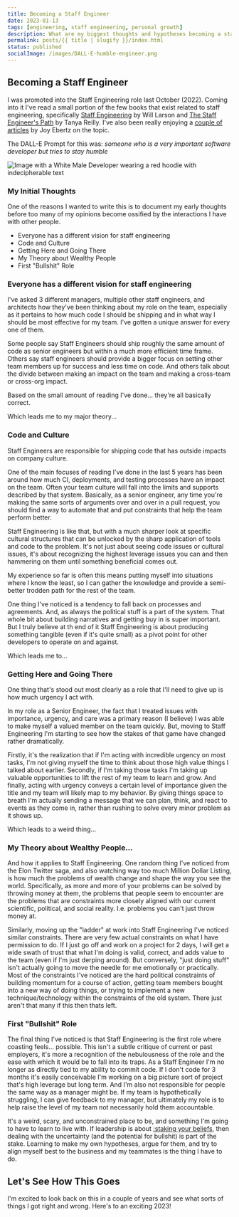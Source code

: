 ```yaml
---
title: Becoming a Staff Engineer
date: 2023-01-13
tags: [engineering, staff engineering, personal growth]
description: What are my biggest thoughts and hypotheses becoming a staff engineer
permalink: posts/{{ title | slugify }}/index.html
status: published
socialImage: /images/DALL·E-humble-engineer.png
---
```


## Becoming a Staff Engineer

I was promoted into the Staff Engineering role last October (2022). Coming into it I've read a small portion of the few books that exist related to staff engineering, specifically
[Staff Engineering](https://staffeng.com/book) by Will Larson and [The Staff Engineer's Path](https://www.oreilly.com/library/view/the-staff-engineers/9781098118723/) by Tanya Reilly. I've also been really enjoying a [couple of articles](https://jkebertz.medium.com/why-its-so-hard-to-become-a-staff-engineer-c4b94864a373) by Joy Ebertz on the topic.

The DALL-E Prompt for this was:
_someone who is a very important software developer but tries to stay humble_

![Image with a White Male Developer wearing a red hoodie with indecipherable text](/images/DALL·E-humble-engineer.png)

### My Initial Thoughts

One of the reasons I wanted to write this is to document my early thoughts before too many of my opinions become ossified by the interactions I have with other people.

- Everyone has a different vision for staff engineering
- Code and Culture
- Getting Here and Going There
- My Theory about Wealthy People
- First "Bullshit" Role

### Everyone has a different vision for staff engineering

I've asked 3 different managers, multiple other staff engineers, and architects how they've been thinking about my role on the team, especially as it pertains to how much code I should be shipping and in what way I should be most effective for my team. I've gotten a unique answer for every one of them.

Some people say Staff Engineers should ship roughly the same amount of code as senior engineers but within a much more efficient time frame. Others say staff engineers should provide a bigger focus on setting other team members up for success and less time on code. And others talk about the divide between making an impact on the team and making a cross-team or cross-org impact.

Based on the small amount of reading I've done... they're all basically correct.

Which leads me to my major theory...

### Code and Culture

Staff Engineers are responsible for shipping code that has outside impacts on company culture.

One of the main focuses of reading I've done in the last 5 years has been around how much CI, deployments, and testing processes have an impact on the team. Often your team culture will fall into the limits and supports described by that system. Basically, as a senior engineer, any time you're making the same sorts of arguments over and over in a pull request, you should find a way to automate that and put constraints that help the team perform better.

Staff Engineering is like that, but with a much sharper look at specific cultural structures that can be unlocked by the sharp application of tools and code to the problem. It's not just about seeing code issues or cultural issues, it's about recognizing the highest leverage issues you can and then hammering on them until something beneficial comes out.

My experience so far is often this means putting myself into situations where I know the least, so I can gather the knowledge and provide a semi-better trodden path for the rest of the team.

One thing I've noticed is a tendency to fall back on processes and agreements. And, as always the political stuff is a part of the system. That whole bit about building narratives and getting buy in is super important. But I truly believe at th end of it Staff Engineering is about producing something tangible (even if it's quite small) as a pivot point for other developers to operate on and against.

Which leads me to...

### Getting Here and Going There

One thing that's stood out most clearly as a role that I'll need to give up is how much urgency I act with.

In my role as a Senior Engineer, the fact that I treated issues with importance, urgency, and care was a primary reason (I believe) I was able to make myself a valued member on the team quickly. But, moving to Staff Engineering I'm starting to see how the stakes of that game have changed rather dramatically.

Firstly, it's the realization that if I'm acting with incredible urgency on most tasks, I'm not giving myself the time to think about those high value things I talked about earlier. Secondly, if I'm taking those tasks I'm taking up valuable opportunities to lift the rest of my team to learn and grow. And finally, acting with urgency conveys a certain level of importance given the title and my team will likely map to my behavior. By giving things space to breath I'm actually sending a message that we can plan, think, and react to events as they come in, rather than rushing to solve every minor problem as it shows up.

Which leads to a weird thing...

### My Theory about Wealthy People...

And how it applies to Staff Engineering. One random thing I've noticed from the Elon Twitter saga, and also watching way too much Million Dollar Listing, is how much the problems of wealth change and shape the way you see the world. Specifically, as more and more of your problems can be solved by throwing money at them, the problems that people seem to encounter are the problems that are constraints more closely aligned with our current scientific, political, and social reality. I.e. problems you can't just throw money at.

Similarly, moving up the "ladder" at work into Staff Engineering I've noticed similar constraints. There are very few actual constraints on what I have permission to do. If I just go off and work on a project for 2 days, I will get a wide swath of trust that what I'm doing is valid, correct, and adds value to the team (even if I'm just derping around). But conversely, "just doing stuff" isn't actually going to move the needle for me emotionally or practically. Most of the constraints I've noticed are the hard political constraints of building momentum for a course of action, getting team members bought into a new way of doing things, or trying to implement a new technique/technology within the constraints of the old system. There just aren't that many if this then thats left.

### First "Bullshit" Role

The final thing I've noticed is that Staff Engineering is the first role where coasting feels... possible. This isn't a subtle critique of current or past employers, it's more a recognition of the nebulousness of the role and the ease with which it would be to fall into its traps. As a Staff Engineer I'm no longer as directly tied to my ability to commit code. If I don't code for 3 months it's easily conceivable I'm working on a big picture sort of project that's high leverage but long term. And I'm also not responsible for people the same way as a manager might be. If my team is hypothetically struggling, I can give feedback to my manager, but ultimately my role is to help raise the level of my team not necessarily hold them accountable.

It's a weird, scary, and unconstrained place to be, and something I'm going to have to learn to live with. If leadership is about [:staking your beliefs](https://www.urback.net/posts/my-most-toxic-leadership-beliefs/#YourStatusisYourStake), then dealing with the uncertainty (and the potential for bullshit) is part of the stake. Learning to make my own hypotheses, argue for them, and try to align myself best to the business and my teammates is the thing I have to do.

## Let's See How This Goes

I'm excited to look back on this in a couple of years and see what sorts of things I got right and wrong. Here's to an exciting 2023!
